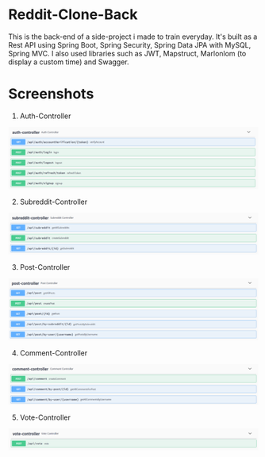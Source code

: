 # Reddit-Clone-Back
This is the back-end of a side-project i made to train everyday.
It's built as a Rest API using Spring Boot, Spring Security, Spring Data JPA with MySQL, Spring MVC.
I also used libraries such as JWT, Mapstruct, Marlonlom (to display a custom time) and Swagger.

# Screenshots

1. Auth-Controller

![Auth-Controller](https://github.com/LechatW/Reddit-Clone-Back/blob/master/src/main/resources/images/auth-controller.png)

2. Subreddit-Controller

![Subreddit-Controller](https://github.com/LechatW/Reddit-Clone-Back/blob/master/src/main/resources/images/subreddit-controller.png)

3. Post-Controller

![Post-Controller](https://github.com/LechatW/Reddit-Clone-Back/blob/master/src/main/resources/images/post-controller.png)

4. Comment-Controller

![Comment-Controller](https://github.com/LechatW/Reddit-Clone-Back/blob/master/src/main/resources/images/comment-controller.png)

5. Vote-Controller

![Vote-Controller](https://github.com/LechatW/Reddit-Clone-Back/blob/master/src/main/resources/images/vote-controller.png)
